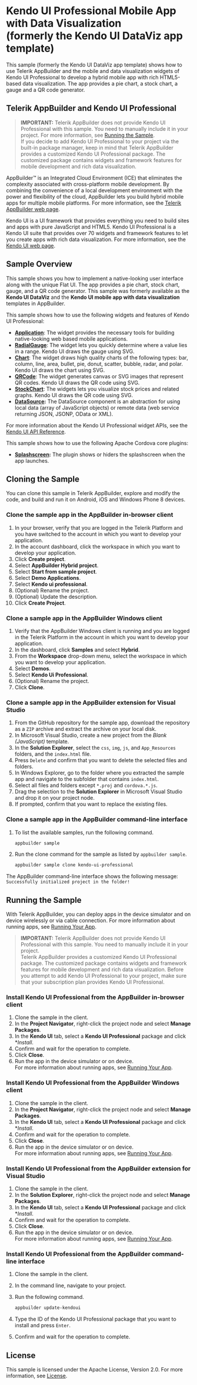 Kendo UI Professional Mobile App with Data Visualization<br/>(formerly the Kendo UI DataViz app template)
===========================================

This sample (formerly the Kendo UI DataViz app template) shows how to use Telerik AppBuilder and the mobile and data visualization widgets of Kendo UI Professional to develop a hybrid mobile app with rich HTML5-based data visualization. The app provides a pie chart, a stock chart, a gauge and a QR code generator.

## Telerik AppBuilder and Kendo UI Professional

> **IMPORTANT:** Telerik AppBuilder does not provide Kendo UI Professional with this sample. You need to manually include it in your project. For more information, see [Running the Sample].<br/>If you decide to add Kendo UI Professional to your project via the built-in package manager, keep in mind that Telerik AppBuilder provides a customized Kendo UI Professional package. The customized package contains widgets and framework features for mobile development and rich data visualization.

AppBuilder™ is an Integrated Cloud Environment (ICE) that eliminates the complexity associated with cross-platform mobile development. By combining the convenience of a local development environment with the power and flexibility of the cloud, AppBuilder lets you build hybrid mobile apps for multiple mobile platforms. For more information, see the [Telerik AppBuilder web page].

Kendo UI is a UI framework that provides everything you need to build sites and apps with pure JavaScript and HTML5. Kendo UI Professional is a Kendo UI suite that provides over 70 widgets and framework features to let you create apps with rich data visualization. For more information, see the [Kendo UI web page].

## Sample Overview

This sample shows you how to implement a native-looking user interface along with the unique Flat UI. The app provides a pie chart, stock chart, gauge, and a QR code generator. This sample was formerly available as the **Kendo UI DataViz** and the **Kendo UI mobile app with data visualization** templates in AppBuilder.

This sample shows how to use the following widgets and features of Kendo UI Professional:

* **[Application]**: The widget provides the necessary tools for building native-looking web based mobile applications.
* **[RadialGauge]**: The widget lets you quickly determine where a value lies in a range. Kendo UI draws the gauge using SVG.
* **[Chart]**: The widget draws high quality charts of the following types: bar, column, line, area, bullet, pie, donut, scatter, bubble, radar, and polar. Kendo UI draws the chart using SVG.
* **[QRCode]**: The widget generates canvas or SVG images that represent QR codes. Kendo UI draws the QR code using SVG.
* **[StockChart]**: The widgets lets you visualize stock prices and related graphs. Kendo UI draws the QR code using SVG.
* **[DataSource]:** The DataSource component is an abstraction for using local data (array of JavaScript objects) or remote data (web service returning JSON, JSONP, OData or XML). 

For more information about the Kendo UI Professional widget APIs, see the [Kendo UI API Reference]. 

This sample shows how to use the following Apache Cordova core plugins:

* **[Splashscreen]:** The plugin shows or hiders the splashscreen when the app launches.

## Cloning the Sample

You can clone this sample in Telerik AppBuilder, explore and modify the code, and build and run it on Android, iOS and Windows Phone 8 devices.

### Clone the sample app in the AppBuilder in-browser client

1. In your browser, verify that you are logged in the Telerik Platform and you have switched to the account in which you want to develop your application.
1. In the account dashboard, click the workspace in which you want to develop your application.
1. Click **Create project**.
1. Select **AppBuilder Hybrid project**.
1. Select **Start from sample project**.
1. Select **Demo Applications**.
1. Select **Kendo ui professional**.
1. (Optional) Rename the project.
1. (Optional) Update the description.
1. Click **Create Project**.

### Clone a sample app in the AppBuilder Windows client

1. Verify that the AppBuilder Windows client is running and you are logged in the Telerik Platform in the account in which you want to develop your application.
1. In the dashboard, click **Samples** and select **Hybrid**.
1. From the **Workspace** drop-down menu, select the workspace in which you want to develop your application.
1. Select **Demos**.
1. Select **Kendo Ui Professional**.
1. (Optional) Rename the project.
1. Click **Clone**.

### Clone a sample app in the AppBuilder extension for Visual Studio

1. From the GitHub repository for the sample app, download the repository as a `ZIP` archive and extract the archive on your local disk.
1. In Microsoft Visual Studio, create a new project from the *Blank (JavaScript)* template.
1. In the **Solution Explorer**, select the `css`, `img`, `js`, and `App_Resources` folders, and the `index.html` file.
1. Press `Delete` and confirm that you want to delete the selected files and folders.
1. In Windows Explorer, go to the folder where you extracted the sample app and navigate to the subfolder that contains `index.html`.
1. Select all files and folders except `*.proj` and `cordova.*.js`.
1. Drag the selection to the **Solution Explorer** in Microsoft Visual Studio and drop it on your project node.
1. If prompted, confirm that you want to replace the existing files.

### Clone a sample app in the AppBuilder command-line interface

1. To list the available samples, run the following command.

	```bash
	appbuilder sample
	```
1. Run the clone command for the sample as listed by `appbuilder sample`.
	
	```bash
	appbuilder sample clone kendo-ui-professional
	```

The AppBuilder command-line interface shows the following message: `Successfully initialized project in the folder!`

## Running the Sample

With Telerik AppBuilder, you can deploy apps in the device simulator and on device wirelessly or via cable connection. For more information about running apps, see [Running Your App].

> **IMPORTANT:** Telerik AppBuilder does not provide Kendo UI Professional with this sample. You need to manually include it in your project.<br/>Telerik AppBuilder provides a customized Kendo UI Professional package. The customized package contains widgets and framework features for mobile development and rich data visualization. Before you attempt to add Kendo UI Professional to your project, make sure that your subscription plan provides Kendo UI Professional.

### Install Kendo UI Professional from the AppBuilder in-browser client

1. Clone the sample in the client.
1. In the **Project Navigator**, right-click the project node and select **Manage Packages**.
1. In the **Kendo UI** tab, select a **Kendo UI Professional** package and click **Install*.
1. Confirm and wait for the operation to complete.
1. Click **Close**.
1. Run the app in the device simulator or on device.<br/>For more information about running apps, see [Running Your App].

### Install Kendo UI Professional from the AppBuilder Windows client

1. Clone the sample in the client.
1. In the **Project Navigator**, right-click the project node and select **Manage Packages**.
1. In the **Kendo UI** tab, select a **Kendo UI Professional** package and click **Install*.
1. Confirm and wait for the operation to complete.
1. Click **Close**.
1. Run the app in the device simulator or on device.<br/>For more information about running apps, see [Running Your App].

### Install Kendo UI Professional from the AppBuilder extension for Visual Studio

1. Clone the sample in the client.
1. In the **Solution Explorer**, right-click the project node and select **Manage Packages**.
1. In the **Kendo UI** tab, select a **Kendo UI Professional** package and click **Install*.
1. Confirm and wait for the operation to complete.
1. Click **Close**.
1. Run the app in the device simulator or on device.<br/>For more information about running apps, see [Running Your App].

### Install Kendo UI Professional from the AppBuilder command-line interface

1. Clone the sample in the client.
1. In the command line, navigate to your project.
1. Run the following command.

	```bash
	appbuilder update-kendoui
	```
1. Type the ID of the Kendo UI Professional package that you want to install and press `Enter`.
1. Confirm and wait for the operation to complete.

## License

This sample is licensed under the Apache License, Version 2.0. For more information, see [License].

[Running the Sample]: #running-the-sample
[Telerik AppBuilder web page]: http://www.telerik.com/appbuilder
[License]: License.md
[Kendo UI web page]: http://www.telerik.com/kendo-ui
[Kendo UI API Reference]: http://docs.telerik.com/kendo-ui/api/introduction
[Running Your App]: http://docs.telerik.com/platform/appbuilder/testing-your-app/run-your-app
[Application]: http://docs.telerik.com/kendo-ui/mobile/application
[RadialGauge]: http://docs.telerik.com/kendo-ui/api/javascript/dataviz/ui/radialgauge
[Chart]: http://docs.telerik.com/kendo-ui/api/javascript/dataviz/ui/chart
[QRCode]: http://docs.telerik.com/kendo-ui/api/javascript/dataviz/ui/qrcode
[StockChart]: http://docs.telerik.com/kendo-ui/api/javascript/dataviz/ui/stock-chart
[DataSource]: http://docs.telerik.com/kendo-ui/framework/datasource/overview
[Splashscreen]: https://github.com/apache/cordova-plugin-splashscreen/blob/master/doc/index.md

